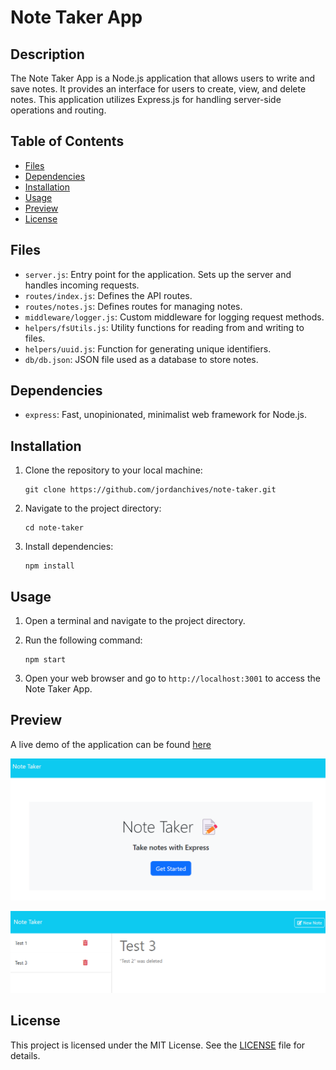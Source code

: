 # Note Taker App

## Description

The Note Taker App is a Node.js application that allows users to write and save notes. It provides an interface for users to create, view, and delete notes. This application utilizes Express.js for handling server-side operations and routing.

## Table of Contents

- [Files](#files)
- [Dependencies](#dependencies)
- [Installation](#installation)
- [Usage](#usage)
- [Preview](#preview)
- [License](#license)

## Files

- `server.js`: Entry point for the application. Sets up the server and handles incoming requests.
- `routes/index.js`: Defines the API routes.
- `routes/notes.js`: Defines routes for managing notes.
- `middleware/logger.js`: Custom middleware for logging request methods.
- `helpers/fsUtils.js`: Utility functions for reading from and writing to files.
- `helpers/uuid.js`: Function for generating unique identifiers.
- `db/db.json`: JSON file used as a database to store notes.

## Dependencies

- `express`: Fast, unopinionated, minimalist web framework for Node.js.

## Installation

1. Clone the repository to your local machine:

    ```
    git clone https://github.com/jordanchives/note-taker.git
    ```

2. Navigate to the project directory:

    ```
    cd note-taker
    ```

3. Install dependencies:

    ```
    npm install
    ```

## Usage

1. Open a terminal and navigate to the project directory.

2. Run the following command:

    ```
    npm start
    ```

3. Open your web browser and go to `http://localhost:3001` to access the Note Taker App.

## Preview

A live demo of the application can be found [here](https://arcane-cove-11173-e3cfac796bb6.herokuapp.com/)

![Home preview](/assets/home.png)

![Notes preview](/assets/note.png)

## License

This project is licensed under the MIT License. See the [LICENSE](LICENSE) file for details.
